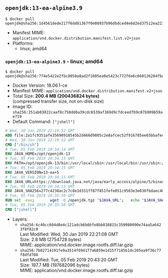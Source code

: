 ## `openjdk:13-ea-alpine3.9`

```console
$ docker pull openjdk@sha256:1d4561dede217f6dd81367f0e08937b96dbdced4e6d2ed37512ea221b5fd6dfb
```

-	Manifest MIME: `application/vnd.docker.distribution.manifest.list.v2+json`
-	Platforms:
	-	linux; amd64

### `openjdk:13-ea-alpine3.9` - linux; amd64

```console
$ docker pull openjdk@sha256:774e5422e2fbc8058a8ad2f1605ea0e5423c772f6e6c660126284fbd537a24ac
```

-	Docker Version: 18.06.1-ce
-	Manifest MIME: `application/vnd.docker.distribution.manifest.v2+json`
-	Total Size: **200.4 MB (200436824 bytes)**  
	(compressed transfer size, not on-disk size)
-	Image ID: `sha256:251ab03822caaf8c758dd0a39cdc6539af369d9cfdceedfb9c07b909659ae719`
-	Default Command: `["jshell"]`

```dockerfile
# Wed, 30 Jan 2019 22:19:52 GMT
ADD file:2a1fc9351afe35698918545b2d466d9805c2e8afcec52f916785ee65bbafeced in / 
# Wed, 30 Jan 2019 22:19:52 GMT
CMD ["/bin/sh"]
# Tue, 05 Feb 2019 20:34:14 GMT
ENV JAVA_HOME=/opt/openjdk-13
# Tue, 05 Feb 2019 20:34:15 GMT
ENV PATH=/opt/openjdk-13/bin:/usr/local/sbin:/usr/local/bin:/usr/sbin:/usr/bin:/sbin:/bin
# Tue, 05 Feb 2019 20:34:15 GMT
ENV JAVA_VERSION=13-ea+5
# Tue, 05 Feb 2019 20:34:15 GMT
ENV JAVA_URL=https://download.java.net/java/early_access/alpine/5/binaries/openjdk-13-ea+5_linux-x64-musl_bin.tar.gz
# Tue, 05 Feb 2019 20:34:15 GMT
ENV JAVA_SHA256=277c4238ac2c7c8e1d331ff87f851fefe051c9503e3e030fbdaec40dbff89529
# Tue, 05 Feb 2019 20:35:50 GMT
RUN set -eux; 		wget -O /openjdk.tgz "$JAVA_URL"; 	echo "$JAVA_SHA256 */openjdk.tgz" | sha256sum -c -; 	mkdir -p "$JAVA_HOME"; 	tar --extract --file /openjdk.tgz --directory "$JAVA_HOME" --strip-components 1; 	rm /openjdk.tgz; 		java -Xshare:dump; 		java --version; 	javac --version
# Tue, 05 Feb 2019 20:35:50 GMT
CMD ["jshell"]
```

-	Layers:
	-	`sha256:6c40cc604d8e4c121adcb6b0bfe8bb038815c350980090e74aa5a6423f8f82c0`  
		Last Modified: Wed, 30 Jan 2019 22:21:08 GMT  
		Size: 2.8 MB (2754728 bytes)  
		MIME: application/vnd.docker.image.rootfs.diff.tar.gzip
	-	`sha256:7b82714191fe9a3514f694177a6859e1d15f7185b1dc205ea9f36c77f8dfd708`  
		Last Modified: Tue, 05 Feb 2019 20:43:20 GMT  
		Size: 197.7 MB (197682096 bytes)  
		MIME: application/vnd.docker.image.rootfs.diff.tar.gzip
